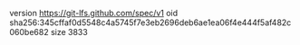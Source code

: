 version https://git-lfs.github.com/spec/v1
oid sha256:345cffaf0d5548c4a5745f7e3eb2696deb6ae1ea06f4e444f5af482c060be682
size 3833
